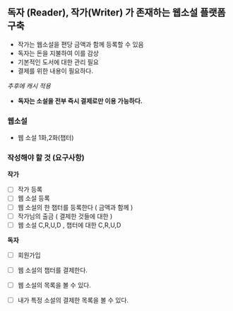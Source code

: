 
## 독자 (Reader), 작가(Writer) 가 존재하는 웹소설 플랫폼 구축

- 작가는 웹소설을 편당 금액과 함께 등록할 수 있음
- 독자는 돈을 지불하여 이를 감상
- 기본적인 도서에 대한 관리 필요
- 결제를 위한 내용이 필요하다.

 *추후에 캐시 적용*

- **독자는 소설을 전부 즉시 결제로만 이용 가능하다.**


### 웹소설
  - 웹 소설 1화,2화(챕터)


### 작성해야 할 것 (요구사항)

**작가**
 - [ ] 작가 등록
 - [ ] 웹 소설 등록
 - [ ] 웹 소설의 한 챕터를 등록한다 ( 금액과 함께 )
 - [ ] 작가님의 출금 ( 결제한 것들에 대한 )
 - [ ] 웹 소설 C,R,U,D , 챕터에 대한 C,R,U,D

**독자**
 - [ ] 회원가입
 - [ ] 웹 소설의 챕터를 결제한다.
 - [ ] 웹 소설의 목록을 볼 수 있다.
 - [ ] 내가 특정 소설의 결제한 목록을 볼 수 있다.

